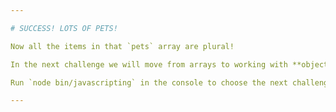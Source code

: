```yaml
---

# SUCCESS! LOTS OF PETS!

Now all the items in that `pets` array are plural!

In the next challenge we will move from arrays to working with **objects**.

Run `node bin/javascripting` in the console to choose the next challenge.

---
```

